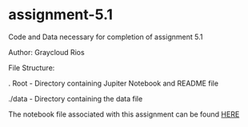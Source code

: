 # assignment-5.1
Code and Data necessary for completion of assignment 5.1

Author: Graycloud Rios

File Structure:

  . Root - Directory containing Jupiter Notebook and README file
  
  ./data - Directory containing the data file

  The notebook file associated with this assignment can be found [HERE](https://github.com/graycloudrios/assignment-5.1/blob/main/coupon-notebook.ipynb)

